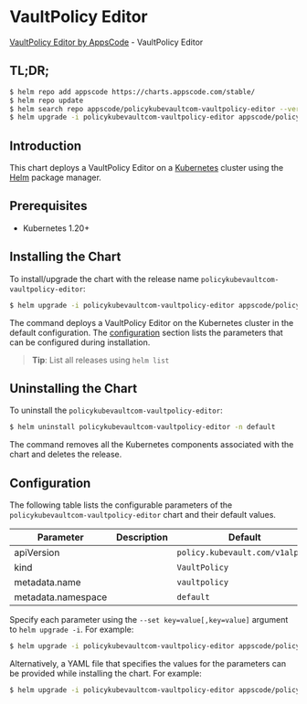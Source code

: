 # VaultPolicy Editor

[VaultPolicy Editor by AppsCode](https://appscode.com) - VaultPolicy Editor

## TL;DR;

```bash
$ helm repo add appscode https://charts.appscode.com/stable/
$ helm repo update
$ helm search repo appscode/policykubevaultcom-vaultpolicy-editor --version=v0.27.0
$ helm upgrade -i policykubevaultcom-vaultpolicy-editor appscode/policykubevaultcom-vaultpolicy-editor -n default --create-namespace --version=v0.27.0
```

## Introduction

This chart deploys a VaultPolicy Editor on a [Kubernetes](http://kubernetes.io) cluster using the [Helm](https://helm.sh) package manager.

## Prerequisites

- Kubernetes 1.20+

## Installing the Chart

To install/upgrade the chart with the release name `policykubevaultcom-vaultpolicy-editor`:

```bash
$ helm upgrade -i policykubevaultcom-vaultpolicy-editor appscode/policykubevaultcom-vaultpolicy-editor -n default --create-namespace --version=v0.27.0
```

The command deploys a VaultPolicy Editor on the Kubernetes cluster in the default configuration. The [configuration](#configuration) section lists the parameters that can be configured during installation.

> **Tip**: List all releases using `helm list`

## Uninstalling the Chart

To uninstall the `policykubevaultcom-vaultpolicy-editor`:

```bash
$ helm uninstall policykubevaultcom-vaultpolicy-editor -n default
```

The command removes all the Kubernetes components associated with the chart and deletes the release.

## Configuration

The following table lists the configurable parameters of the `policykubevaultcom-vaultpolicy-editor` chart and their default values.

|     Parameter      | Description |                  Default                   |
|--------------------|-------------|--------------------------------------------|
| apiVersion         |             | <code>policy.kubevault.com/v1alpha1</code> |
| kind               |             | <code>VaultPolicy</code>                   |
| metadata.name      |             | <code>vaultpolicy</code>                   |
| metadata.namespace |             | <code>default</code>                       |


Specify each parameter using the `--set key=value[,key=value]` argument to `helm upgrade -i`. For example:

```bash
$ helm upgrade -i policykubevaultcom-vaultpolicy-editor appscode/policykubevaultcom-vaultpolicy-editor -n default --create-namespace --version=v0.27.0 --set apiVersion=policy.kubevault.com/v1alpha1
```

Alternatively, a YAML file that specifies the values for the parameters can be provided while
installing the chart. For example:

```bash
$ helm upgrade -i policykubevaultcom-vaultpolicy-editor appscode/policykubevaultcom-vaultpolicy-editor -n default --create-namespace --version=v0.27.0 --values values.yaml
```
